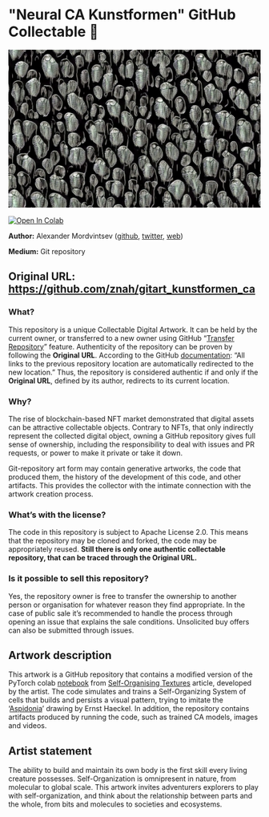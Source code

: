 
# "Neural CA Kunstformen" GitHub Collectable 💎

![](aspidonia_ca.jpg)

[![Open In Colab](https://colab.research.google.com/assets/colab-badge.svg)](https://colab.research.google.com/github/znah/gitart_kunstformen_ca/blob/main/kunstformen_nca.ipynb)

**Author:** Alexander Mordvintsev ([github](https://github.com/znah), [twitter](https://twitter.com/zzznah), [web](https://znah.net/))

**Medium:** Git repository

## **Original URL:** https://github.com/znah/gitart_kunstformen_ca

### What? 

This repository is a unique Collectable Digital Artwork. It can be held by the current owner,
or transferred to a new owner using GitHub “[Transfer Repository](https://docs.github.com/en/github/administering-a-repository/transferring-a-repository)” 
feature. Authenticity of the repository can be proven by following the **Original URL**.
According to the GitHub [documentation](https://docs.github.com/en/github/administering-a-repository/transferring-a-repository#whats-transferred-with-a-repository):
“All links to the previous repository location are automatically redirected to the new location.” 
Thus, the repository is considered authentic if and only if the **Original URL**, defined by its author, redirects to its current location.

### Why?

The rise of blockchain-based NFT market demonstrated that digital assets can be attractive collectable objects.
Contrary to NFTs, that only indirectly represent the collected digital object, owning a GitHub repository gives full sense of ownership,
including the responsibility to deal with issues and PR requests, or power to make it private or take it down.

Git-repository art form may contain generative artworks, the code that produced them, the history of the development of this code,
and other artifacts. This provides the collector with the intimate connection with the artwork creation process.

### What’s with the license?

The code in this repository is subject to Apache License 2.0. This means that the repository may be cloned and forked, the code may be appropriately reused.
**Still there is only one authentic collectable repository, that can be traced through the Original URL.**

### Is it possible to sell this repository?

Yes, the repository owner is free to transfer the ownership to another person or organisation for whatever reason they find appropriate.
In the case of public sale it’s recommended to handle the process through opening an issue that explains the sale conditions.
Unsolicited buy offers can also be submitted through issues.

## Artwork description
This artwork is a GitHub repository that contains a modified version of the PyTorch colab [notebook](https://colab.research.google.com/github/google-research/self-organising-systems/blob/master/notebooks/texture_nca_pytorch.ipynb)
from [Self-Organising Textures](https://distill.pub/selforg/2021/textures/) article, developed by the artist.
The code simulates and trains a Self-Organizing System of cells that builds and persists a visual pattern, trying to imitate the ‘[Aspidonia](https://commons.wikimedia.org/wiki/File:Haeckel_Aspidonia.jpg)’ drawing by Ernst Haeckel.
In addition, the repository contains artifacts produced by running the code, such as trained CA models, images and videos.

## Artist statement
The ability to build and maintain its own body is the first skill every living creature possesses.
Self-Organization is omnipresent in nature, from molecular to global scale.
This artwork invites adventurers explorers to play with self-organization,
and think about the relationship between parts and the whole,
from bits and molecules to societies and ecosystems.

